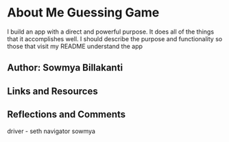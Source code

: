 # About Me Guessing Game 

I build an app with a direct and powerful purpose. It does all of the things that it accomplishes well. I should describe the purpose and functionality so those that visit my README understand the app

## Author: Sowmya Billakanti

## Links and Resources

## Reflections and Comments

driver - seth navigator sowmya
